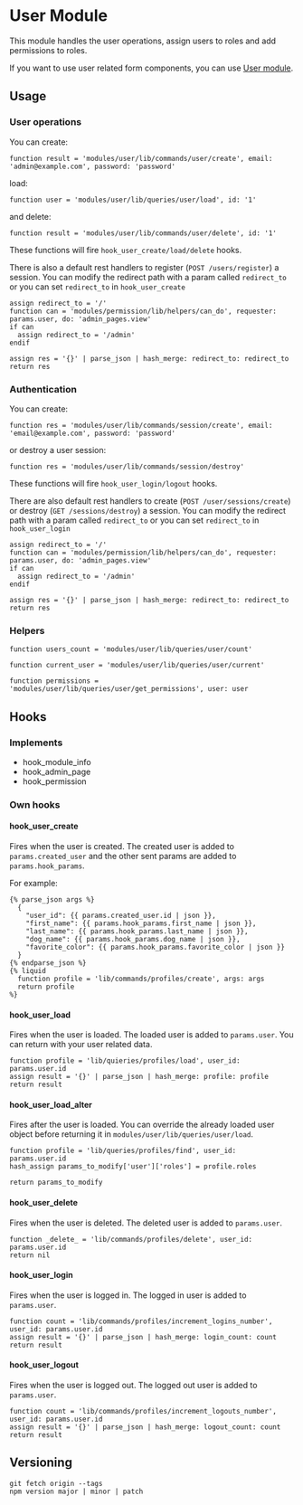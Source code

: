 # User Module

This module handles the user operations, assign users to roles and add permissions to roles.

If you want to use user related form components, you can use [User module](https://github.com/Platform-OS/pos-module-user-forms).

## Usage

### User operations

You can create:

```
function result = 'modules/user/lib/commands/user/create', email: 'admin@example.com', password: 'password'
```

load:

```
function user = 'modules/user/lib/queries/user/load', id: '1'
```

and delete:

```
function result = 'modules/user/lib/commands/user/delete', id: '1'
```

These functions will fire `hook_user_create/load/delete` hooks.

There is also a default rest handlers to register (`POST /users/register`) a session. You can modify the redirect path with a param called `redirect_to` or you can set `redirect_to` in `hook_user_create`

```
assign redirect_to = '/'
function can = 'modules/permission/lib/helpers/can_do', requester: params.user, do: 'admin_pages.view'
if can
  assign redirect_to = '/admin'
endif

assign res = '{}' | parse_json | hash_merge: redirect_to: redirect_to
return res
```

### Authentication

You can create:

```
function res = 'modules/user/lib/commands/session/create', email: 'email@example.com', password: 'password'
```

or destroy a user session:

```
function res = 'modules/user/lib/commands/session/destroy'
```

These functions will fire `hook_user_login/logout` hooks.

There are also default rest handlers to create (`POST /user/sessions/create`) or destroy (`GET /sessions/destroy`) a session. You can modify the redirect path with a param called `redirect_to` or you can set `redirect_to` in `hook_user_login`

```
assign redirect_to = '/'
function can = 'modules/permission/lib/helpers/can_do', requester: params.user, do: 'admin_pages.view'
if can
  assign redirect_to = '/admin'
endif

assign res = '{}' | parse_json | hash_merge: redirect_to: redirect_to
return res
```

### Helpers

```
function users_count = 'modules/user/lib/queries/user/count'
```

```
function current_user = 'modules/user/lib/queries/user/current'
```

```
function permissions = 'modules/user/lib/queries/user/get_permissions', user: user
```

## Hooks

### Implements

- hook_module_info
- hook_admin_page
- hook_permission

### Own hooks

#### hook_user_create

Fires when the user is created. The created user is added to `params.created_user` and the other sent params are added to `params.hook_params`.

For example:

```
{% parse_json args %}
  {
    "user_id": {{ params.created_user.id | json }},
    "first_name": {{ params.hook_params.first_name | json }},
    "last_name": {{ params.hook_params.last_name | json }},
    "dog_name": {{ params.hook_params.dog_name | json }},
    "favorite_color": {{ params.hook_params.favorite_color | json }}
  }
{% endparse_json %}
{% liquid
  function profile = 'lib/commands/profiles/create', args: args
  return profile
%}
```

#### hook_user_load

Fires when the user is loaded. The loaded user is added to `params.user`. You can return with your user related data.

```
function profile = 'lib/quieries/profiles/load', user_id: params.user.id
assign result = '{}' | parse_json | hash_merge: profile: profile
return result
```

#### hook_user_load_alter

Fires after the user is loaded. You can override the already loaded user object before returning it in `modules/user/lib/queries/user/load`.

```
function profile = 'lib/queries/profiles/find', user_id: params.user.id
hash_assign params_to_modify['user']['roles'] = profile.roles

return params_to_modify
```

#### hook_user_delete

Fires when the user is deleted. The deleted user is added to `params.user`.

```
function _delete_ = 'lib/commands/profiles/delete', user_id: params.user.id
return nil
```

#### hook_user_login

Fires when the user is logged in. The logged in user is added to `params.user`.

```
function count = 'lib/commands/profiles/increment_logins_number', user_id: params.user.id
assign result = '{}' | parse_json | hash_merge: login_count: count
return result
```

#### hook_user_logout

Fires when the user is logged out. The logged out user is added to `params.user`.

```
function count = 'lib/commands/profiles/increment_logouts_number', user_id: params.user.id
assign result = '{}' | parse_json | hash_merge: logout_count: count
return result
```

## Versioning

```
git fetch origin --tags
npm version major | minor | patch
```
